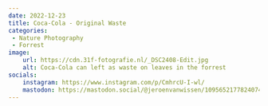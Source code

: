 ```yaml
---
date: 2022-12-23
title: Coca-Cola - Original Waste
categories:
 - Nature Photography
 - Forrest
image: 
    url: https://cdn.31f-fotografie.nl/_DSC2408-Edit.jpg
    alt: Coca-Cola can left as waste on leaves in the forrest
socials: 
    instagram: https://www.instagram.com/p/CmhrcU-I-wl/
    mastodon: https://mastodon.social/@jeroenvanwissen/109565217782407477
---
```

